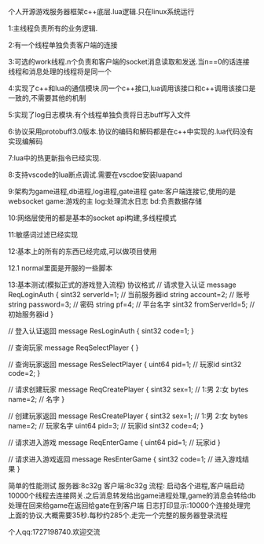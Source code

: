 个人开源游戏服务器框架c++底层.lua逻辑.只在linux系统运行

1:主线程负责所有的业务逻辑.

2:有一个线程单独负责客户端的连接

3:可选的work线程.n个负责和客户端的socket消息读取和发送.当n==0的话连接线程和消息处理的线程将是同一个

4:实现了c++和lua的通信模块.同一个c++接口,lua调用该接口和c++调用该接口是一致的,不需要其他的机制

5:实现了log日志模块.有个线程单独负责将日志buff写入文件

6:协议采用protobuff3.0版本.协议的编码和解码都是在c++中实现的.lua代码没有实现编解码

7:lua中的热更新指令已经实现.

8:支持vscode的lua断点调试.需要在vscdoe安装luapand

9:架构为game进程,db进程,log进程,gate进程
gate:客户端连接它,使用的是websocket
game:游戏的主
log:处理流水日志
bd:负责数据存储

10:网络层使用的都是基本的socket api构建,多线程模式

11:敏感词过滤已经实现

12:基本上的所有的东西已经完成,可以做项目使用

12.1 normal里面是开服的一些脚本

13:基本测试(模拟正式的游戏登入流程)
协议格式
// 请求登入认证 
message ReqLoginAuth
{
    sint32 serverId=1; // 当前服务器id
    string account=2; // 账号
    string password=3; // 密码
    string pf=4; // 平台名字
    sint32 fromServerId=5; // 初始服务器id
}

// 登入认证返回 
message ResLoginAuth
{
    sint32 code=1;
}

// 查询玩家 
message ReqSelectPlayer
{
}

// 查询玩家返回 
message ResSelectPlayer
{
    uint64 pid=1; // 玩家id
    sint32 code=2; 
}


// 请求创建玩家 
message ReqCreatePlayer
{
    sint32 sex=1; // 1:男 2:女
    bytes name=2; // 名字
}

// 创建玩家返回 
message ResCreatePlayer
{
    sint32 sex=1; // 1:男 2:女
    bytes name=2; // 玩家名字
    uint64 pid=3; // 玩家id
    sint32 code=4; 
}

// 请求进入游戏 
message ReqEnterGame
{
    uint64 pid=1; // 玩家id 
}

// 请求进入游戏返回 
message ResEnterGame
{
    sint32 code=1; // 进入游戏结果
}

简单的性能测试
服务器:8c32g
客户端:8c32g
流程:
启动各个进程,客户端启动10000个线程去连接网关.之后消息转发给出game进程处理,game的消息会转给db处理在回来给game在返回给gate在到客户端
日志打印显示:10000个连接处理完上面的协议.大概需要35秒.每秒约285个.走完一个完整的服务器登录流程

个人qq:1727198740.欢迎交流
